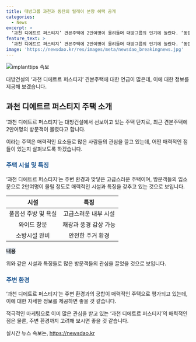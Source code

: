 ```yaml
---
title: 대방그룹 과천과 동탄의 릴레이 분양 혜택 공개
categories:
  - News
excerpt: >
  ‘과천 디에트르 퍼스티지’ 견본주택에 2만여명이 몰려들며 대방그룹의 인기에 놀랐다. ‘동탄역 대방엘리움 더 시그니처’도 뜨거운 관심 속에 모집을 시작했다. 두 단지는 분양가 상한제가 적용돼 로또급 청약의 기회를 제공하여 수억원의 시세차익을 노릴 수 있다. 대방그룹의 부동산 프로젝트는 시장 열기를 고조시키고 있다.
feature_text: >
  ‘과천 디에트르 퍼스티지’ 견본주택에 2만여명이 몰려들며 대방그룹의 인기에 놀랐다. ‘동탄역 대방엘리움 더 시그니처’도 뜨거운 관심 속에 모집을 시작했다. 두 단지는 분양가 상한제가 적용돼 로또급 청약의 기회를 제공하여 수억원의 시세차익을 노릴 수 있다. 대방그룹의 부동산 프로젝트는 시장 열기를 고조시키고 있다.
image: 'https://newsdao.kr/res/images/meta/newsdao_breakingnews.jpg'
---
```


<p><img src="https://newsdao.kr/res/images/meta/newsdao_breakingnews.jpg" alt="implanttips 속보" /></p>

<p>대방건설의 ‘과천 디에트르 퍼스티지’ 견본주택에 대한 언급이 많은데, 이에 대한 정보를 제공해 보겠습니다.</p>

<h2 data-ke-size="size26">과천 디에트르 퍼스티지 주택 소개</h2>

<p>‘과천 디에트르 퍼스티지’는 대방건설에서 선보이고 있는 주택 단지로, 최근 견본주택에 2만여명의 방문객이 몰렸다고 합니다.</p>

<p data-ke-size="size16">이라는 주택은 매력적인 요소들로 많은 사람들의 관심을 끌고 있는데, 어떤 매력적인 점들이 있는지 살펴보도록 하겠습니다.</p>

<h3><b><span style="color: #1a5490;">주택 시설 및 특징</span></b></h3>

<p>‘과천 디에트르 퍼스티지’는 주변 환경과 맞닿은 고급스러운 주택이며, 방문객들의 입소문으로 2만여명이 몰릴 정도로 매력적인 시설과 특징을 갖추고 있는 것으로 보입니다.</p>

<table>
<thead>
<tr>
<th style="text-align: center;">시설</th>
<th style="text-align: center;">특징</th>
</tr>
</thead>
<tbody>
<tr>
<td style="text-align: center;">풀옵션 주방 및 욕실</td>
<td style="text-align: center;">고급스러운 내부 시설</td>
</tr>
<tr>
<td style="text-align: center;">와이드 창문</td>
<td style="text-align: center;">채광과 풍경 감상 가능</td>
</tr>
<tr>
<td style="text-align: center;">소방시설 완비</td>
<td style="text-align: center;">안전한 주거 환경</td>
</tr>
</tbody>
</table>

<p><b><span style="background-color: #21538527;">내용</span></b></p>

<p>위와 같은 시설과 특징들로 많은 방문객들의 관심을 끌었을 것으로 보입니다.</p>

<h3><b><span style="color: #1a5490;">주변 환경</span></b></h3>

<p>‘과천 디에트르 퍼스티지’는 주변 환경과의 궁합이 매력적인 주택으로 평가되고 있는데, 이에 대한 자세한 정보를 제공하면 좋을 것 같습니다.</p>

<p>적극적인 마케팅으로 이미 많은 관심을 받고 있는 ‘과천 디에트르 퍼스티지’의 매력적인 점은 물론, 주변 환경까지 고려해 보시면 좋을 것 같습니다.</p>
실시간 뉴스 속보는, <a href="https://newsdao.kr" rel="dofollow">https://newsdao.kr</a>



